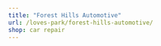 ```yaml
---
title: "Forest Hills Automotive"
url: /loves-park/forest-hills-automotive/
shop: car repair
---
```

